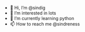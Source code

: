 - 👋 Hi, I’m @sindig
- 👀 I’m interested in lots
- 🌱 I’m currently learning python
- 📫 How to reach me @sindreness

<!---
sindig/sindig is a ✨ special ✨ repository because its `README.md` (this file) appears on your GitHub profile.
You can click the Preview link to take a look at your changes.
--->
